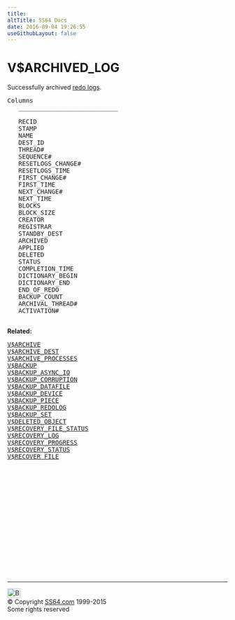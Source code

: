 ```yaml
---
title:
altTitle: SS64 Docs
date: 2016-09-04 19:26:55
useGithubLayout: false
---
```

<!-- #BeginLibraryItem "/Library/head_orav.lbi" --><!-- #EndLibraryItem --><h1>V$ARCHIVED_LOG </h1>  
 <p> Successfully archived <a href="../ora/syntax-redo.html">redo logs</a>. </p> 
 
<pre>Columns
   ___________________________
 
   RECID
   STAMP
   NAME
   DEST_ID
   THREAD#
   SEQUENCE#
   RESETLOGS_CHANGE#
   RESETLOGS_TIME
   FIRST_CHANGE#
   FIRST_TIME
   NEXT_CHANGE#
   NEXT_TIME
   BLOCKS
   BLOCK_SIZE
   CREATOR
   REGISTRAR
   STANDBY_DEST
   ARCHIVED
   APPLIED
   DELETED
   STATUS
   COMPLETION_TIME
   DICTIONARY_BEGIN
   DICTIONARY_END
   END_OF_REDO
   BACKUP_COUNT
   ARCHIVAL_THREAD#
   ACTIVATION#

</pre>
<p><b>Related:</b></p><pre><a href="V$ARCHIVE.html">V$ARCHIVE</a>
<a href="V$ARCHIVE_DEST.html">V$ARCHIVE_DEST</a> 
<a href="V$ARCHIVE_PROCESSES.html">V$ARCHIVE_PROCESSES</a> 
<a href="V$BACKUP.html">V$BACKUP</a> 
<a href="V$BACKUP_ASYNC_IO.html">V$BACKUP_ASYNC_IO</a> 
<a href="V$BACKUP_CORRUPTION.html">V$BACKUP_CORRUPTION</a> 
<a href="V$BACKUP_DATAFILE.html">V$BACKUP_DATAFILE</a> 
<a href="V$BACKUP_DEVICE.html">V$BACKUP_DEVICE</a> 
<a href="V$BACKUP_PIECE.html">V$BACKUP_PIECE</a> 
<a href="V$BACKUP_REDOLOG.html">V$BACKUP_REDOLOG</a> 
<a href="V$BACKUP_SET.html">V$BACKUP_SET</a> 
<a href="V$DELETED_OBJECT.html">V$DELETED_OBJECT</a> 
<a href="V$RECOVERY_FILE_STATUS.html">V$RECOVERY_FILE_STATUS</a> 
<a href="V$RECOVERY_LOG.html">V$RECOVERY_LOG</a> 
<a href="V$RECOVERY_PROGRESS.html">V$RECOVERY_PROGRESS</a> 
<a href="V$RECOVERY_STATUS.html">V$RECOVERY_STATUS</a> 
<a href="V$RECOVER_FILE.html">V$RECOVER_FILE</a></pre><!-- #BeginLibraryItem "/Library/foot_orad.lbi" --><p><script async="" src="//pagead2.googlesyndication.com/pagead/js/adsbygoogle.js"></script>
<!-- oracle-footer -->
<ins class="adsbygoogle" style="display:inline-block;width:300px;height:250px" data-ad-client="ca-pub-6140977852749469" data-ad-slot="4275490898"></ins>
<script>
(adsbygoogle = window.adsbygoogle || []).push({});
</script></p>
<hr>
<div id="bl" class="footer"><a href="#"><img src="../images/top.png" width="30" height="22" alt="Back to the Top"></a></div>
<div id="br" class="footer, tagline">© Copyright <a href="http://ss64.com/">SS64.com</a> 1999-2015<br>
Some rights reserved</div>
<!-- #EndLibraryItem -->

